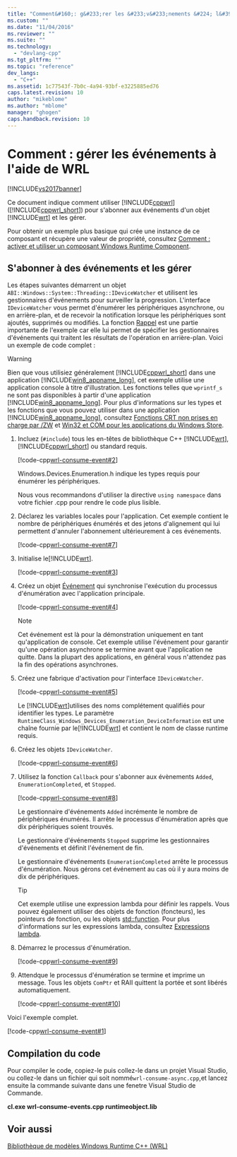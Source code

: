 ```yaml
---
title: "Comment&#160;: g&#233;rer les &#233;v&#233;nements &#224; l&#39;aide de WRL | Microsoft Docs"
ms.custom: ""
ms.date: "11/04/2016"
ms.reviewer: ""
ms.suite: ""
ms.technology: 
  - "devlang-cpp"
ms.tgt_pltfrm: ""
ms.topic: "reference"
dev_langs: 
  - "C++"
ms.assetid: 1c77543f-7b0c-4a94-93bf-e3225885ed76
caps.latest.revision: 10
author: "mikeblome"
ms.author: "mblome"
manager: "ghogen"
caps.handback.revision: 10
---
```

# Comment&#160;: g&#233;rer les &#233;v&#233;nements &#224; l&#39;aide de WRL
[!INCLUDE[vs2017banner](../assembler/inline/includes/vs2017banner.md)]

Ce document indique comment utiliser [!INCLUDE[cppwrl](../windows/includes/cppwrl_md.md)] \([!INCLUDE[cppwrl_short](../windows/includes/cppwrl_short_md.md)]\) pour s'abonner aux événements d'un objet [!INCLUDE[wrt](../atl/reference/includes/wrt_md.md)] et les gérer.  
  
 Pour obtenir un exemple plus basique qui crée une instance de ce composant et récupère une valeur de propriété, consultez [Comment : activer et utiliser un composant Windows Runtime Component](../windows/how-to-activate-and-use-a-windows-runtime-component-using-wrl.md).  
  
## S'abonner à des événements et les gérer  
 Les étapes suivantes démarrent un objet `ABI::Windows::System::Threading::IDeviceWatcher` et utilisent les gestionnaires d'événements pour surveiller la progression.  L'interface `IDeviceWatcher` vous permet d'énumérer les périphériques asynchrone, ou en arrière\-plan, et de recevoir la notification lorsque les périphériques sont ajoutés, supprimés ou modifiés.  La fonction [Rappel](../windows/callback-function-windows-runtime-cpp-template-library.md) est une partie importante de l'exemple car elle lui permet de spécifier les gestionnaires d'événements qui traitent les résultats de l'opération en arrière\-plan.  Voici un exemple de code complet :  
  
> [!WARNING]
>  Bien que vous utilisiez généralement [!INCLUDE[cppwrl_short](../windows/includes/cppwrl_short_md.md)] dans une application [!INCLUDE[win8_appname_long](../build/includes/win8_appname_long_md.md)], cet exemple utilise une application console à titre d'illustration.  Les fonctions telles que `wprintf_s` ne sont pas disponibles à partir d'une application [!INCLUDE[win8_appname_long](../build/includes/win8_appname_long_md.md)].  Pour plus d'informations sur les types et les fonctions que vous pouvez utiliser dans une application [!INCLUDE[win8_appname_long](../build/includes/win8_appname_long_md.md)], consultez [Fonctions CRT non prises en charge par \/ZW](http://msdn.microsoft.com/library/windows/apps/jj606124.aspx) et [Win32 et COM pour les applications du  Windows Store](http://msdn.microsoft.com/library/windows/apps/br205757.aspx).  
  
1.  Incluez \(`#include`\) tous les en\-têtes de bibliothèque C\+\+ [!INCLUDE[wrt](../atl/reference/includes/wrt_md.md)], [!INCLUDE[cppwrl_short](../windows/includes/cppwrl_short_md.md)] ou standard requis.  
  
     [!code-cpp[wrl-consume-event#2](../windows/codesnippet/CPP/how-to-handle-events-using-wrl_1.cpp)]  
  
     Windows.Devices.Enumeration.h indique les types requis pour énumérer les périphériques.  
  
     Nous vous recommandons d'utiliser la directive `using namespace` dans votre fichier .cpp pour rendre le code plus lisible.  
  
2.  Déclarez les variables locales pour l'application.  Cet exemple contient le nombre de périphériques énumérés et des jetons d'alignement qui lui permettent d'annuler l'abonnement ultérieurement à ces événements.  
  
     [!code-cpp[wrl-consume-event#7](../windows/codesnippet/CPP/how-to-handle-events-using-wrl_2.cpp)]  
  
3.  Initialise le[!INCLUDE[wrt](../atl/reference/includes/wrt_md.md)].  
  
     [!code-cpp[wrl-consume-event#3](../windows/codesnippet/CPP/how-to-handle-events-using-wrl_3.cpp)]  
  
4.  Créez un objet [Événement](../windows/event-class-windows-runtime-cpp-template-library.md) qui synchronise l'exécution du processus d'énumération avec l'application principale.  
  
     [!code-cpp[wrl-consume-event#4](../windows/codesnippet/CPP/how-to-handle-events-using-wrl_4.cpp)]  
  
    > [!NOTE]
    >  Cet événement est là pour la démonstration uniquement en tant qu'application de console.  Cet exemple utilise l'événement pour garantir qu'une opération asynchrone se termine avant que l'application ne quitte.  Dans la plupart des applications, en général vous n'attendez pas la fin des opérations asynchrones.  
  
5.  Créez une fabrique d'activation pour l'interface `IDeviceWatcher`.  
  
     [!code-cpp[wrl-consume-event#5](../windows/codesnippet/CPP/how-to-handle-events-using-wrl_5.cpp)]  
  
     Le [!INCLUDE[wrt](../atl/reference/includes/wrt_md.md)]utilises des noms complétement qualifiés pour identifier les types.  Le paramètre `RuntimeClass_Windows_Devices_Enumeration_DeviceInformation` est une chaîne fournie par le[!INCLUDE[wrt](../atl/reference/includes/wrt_md.md)] et contient le nom de classe runtime requis.  
  
6.  Créez les objets `IDeviceWatcher`.  
  
     [!code-cpp[wrl-consume-event#6](../windows/codesnippet/CPP/how-to-handle-events-using-wrl_6.cpp)]  
  
7.  Utilisez la fonction `Callback` pour s'abonner aux évènements `Added`,  `EnumerationCompleted`, et `Stopped`.  
  
     [!code-cpp[wrl-consume-event#8](../windows/codesnippet/CPP/how-to-handle-events-using-wrl_7.cpp)]  
  
     Le gestionnaire d'événements `Added` incrémente le nombre de périphériques énumérés.  Il arrête le processus d'énumération après que dix périphériques soient trouvés.  
  
     Le gestionnaire d'événements `Stopped` supprime les gestionnaires d'événements et définit l'événement de fin.  
  
     Le gestionnaire d'événements `EnumerationCompleted` arrête le processus d'énumération.  Nous gérons cet événement au cas où il y aura moins de dix de périphériques.  
  
    > [!TIP]
    >  Cet exemple utilise une expression lambda pour définir les rappels.  Vous pouvez également utiliser des objets de fonction \(foncteurs\), les pointeurs de fonction, ou les objets [std::function](../standard-library/function-class.md).  Pour plus d'informations sur les expressions lambda, consultez [Expressions lambda](../cpp/lambda-expressions-in-cpp.md).  
  
8.  Démarrez le processus d'énumération.  
  
     [!code-cpp[wrl-consume-event#9](../windows/codesnippet/CPP/how-to-handle-events-using-wrl_8.cpp)]  
  
9. Attendque le processus d'énumération se termine et imprime un message.  Tous les objets `ComPtr` et RAII quittent la portée et sont libérés automatiquement.  
  
     [!code-cpp[wrl-consume-event#10](../windows/codesnippet/CPP/how-to-handle-events-using-wrl_9.cpp)]  
  
 Voici l'exemple complet.  
  
 [!code-cpp[wrl-consume-event#1](../windows/codesnippet/CPP/how-to-handle-events-using-wrl_10.cpp)]  
  
## Compilation du code  
 Pour compiler le code, copiez\-le puis collez\-le dans un projet Visual Studio, ou collez\-le dans un fichier qui soit nommé`wrl-consume-async.cpp`,et lancez ensuite la commande suivante dans une fenetre Visual Studio de Commande.  
  
 **cl.exe wrl\-consume\-events.cpp runtimeobject.lib**  
  
## Voir aussi  
 [Bibliothèque de modèles Windows Runtime C\+\+ \(WRL\)](../windows/windows-runtime-cpp-template-library-wrl.md)